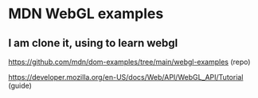 # MDN WebGL examples

## I am clone it, using to learn webgl

https://github.com/mdn/dom-examples/tree/main/webgl-examples (repo)

https://developer.mozilla.org/en-US/docs/Web/API/WebGL_API/Tutorial (guide)
